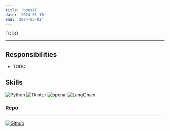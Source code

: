 ```yaml
---
title: 'bonsAI'
date: '2024-01-15'
end: '2024-05-01'
---
```

TODO


---

## Responsibilities

- TODO

## Skills
![Python][Python]
![Tkinter][Tkinter]
![openai][openai]
![LangChain][LangChain]

### Repo
---
[![Github](https://skillicons.dev/icons?i=github)](https://github.com/svntii/bonsAI)

[Python]: https://img.shields.io/badge/Python-3776AB?style=for-the-badge&logo=python&logoColor=white
[Tkinter]: https://img.shields.io/badge/Tkinter-008000?style=for-the-badge&logo=tkinter&logoColor=white
[openai]: https://img.shields.io/badge/openai-008000?style=for-the-badge&logo=openai&logoColor=white
[LangChain]: https://img.shields.io/badge/LangChain-008000?style=for-the-badge&logo=langchain&logoColor=white